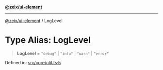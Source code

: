 [**@zeix/ui-element**](../README.md)

***

[@zeix/ui-element](../globals.md) / LogLevel

# Type Alias: LogLevel

> **LogLevel** = `"debug"` \| `"info"` \| `"warn"` \| `"error"`

Defined in: [src/core/util.ts:5](https://github.com/efflore/ui-element/blob/6f13c4cee43b2a37b146c096e1a255409b73e79b/src/core/util.ts#L5)
